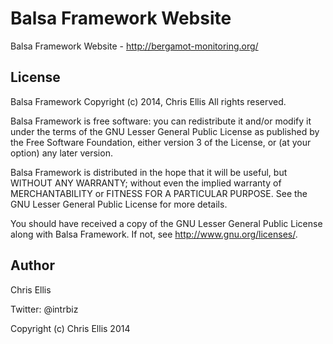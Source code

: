 Balsa Framework Website
===========================
Balsa Framework Website - http://bergamot-monitoring.org/

License
-------
Balsa Framework
Copyright (c) 2014, Chris Ellis
All rights reserved.

Balsa Framework is free software: you can redistribute it and/or modify
it under the terms of the GNU Lesser General Public License as published by
the Free Software Foundation, either version 3 of the License, or
(at your option) any later version.

Balsa Framework is distributed in the hope that it will be useful,
but WITHOUT ANY WARRANTY; without even the implied warranty of
MERCHANTABILITY or FITNESS FOR A PARTICULAR PURPOSE.  See the
GNU Lesser General Public License for more details.

You should have received a copy of the GNU Lesser General Public License
along with Balsa Framework.  If not, see <http://www.gnu.org/licenses/>.


Author
------
Chris Ellis

Twitter: @intrbiz

Copyright (c) Chris Ellis 2014